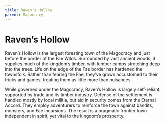 ```yaml
---
title: Raven’s Hollow
parent: Magocracy
---
```


# Raven’s Hollow

Raven’s Hollow is the largest foresting town of the Magocracy and just before the border of the Fae Wilds. Surrounded by vast ancient woods, it supplies much of the kingdom’s timber, with lumber camps stretching deep into the trees. Life on the edge of the Fae border has hardened the townsfolk. Rather than fearing the Fae, they’ve grown accustomed to their tricks and games, treating them as little more than nuisances.

While governed under the Magocracy, Raven’s Hollow is largely self-reliant, supported by trade and its timber industry. Defense of the settlement is handled mostly by local militia, but aid in security comes from the Eternal Accord.  They employ adventurers to reinforce the town against bandits, monsters, and Fae incursions. The result is a pragmatic frontier town independent in spirit, yet vital to the kingdom’s prosperity.